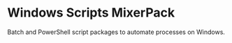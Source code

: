# Windows Scripts MixerPack

Batch and PowerShell script packages to automate processes on Windows.
